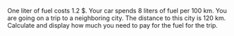 One liter of fuel costs 1.2 $. Your car spends 8 liters of fuel per 100 km. You are going on a trip to a neighboring city. The distance to this city is 120 km. Calculate and display how much you need to pay for the fuel for the trip.
